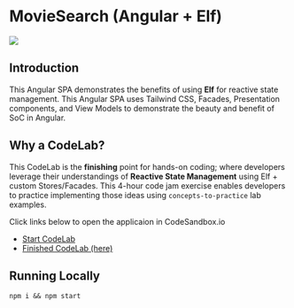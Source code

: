 # MovieSearch (Angular + Elf)

[![](https://user-images.githubusercontent.com/210413/212772247-112e3802-94ac-4500-80b8-ae62d8342f7b.png)](https://codesandbox.io/p/github/ThomasBurleson/elf-angular-movie-search/draft/adoring-cookies?file=%2Fpackage.json&selection=%5B%7B%22endColumn%22%3A32%2C%22endLineNumber%22%3A18%2C%22startColumn%22%3A32%2C%22startLineNumber%22%3A18%7D%5D)

## Introduction

This Angular SPA demonstrates the benefits of using **Elf** for reactive state management.
This Angular SPA uses Tailwind CSS, Facades, Presentation components, and View Models to demonstrate the beauty and benefit of SoC in Angular.

## Why a CodeLab?

This CodeLab is the **finishing** point for hands-on coding; where developers leverage their understandings of **Reactive State Management** using Elf + custom Stores/Facades. This 4-hour code jam exercise enables developers to practice implementing those ideas using `concepts-to-practice` lab examples.

Click links below to open the applicaion in CodeSandbox.io

- [Start CodeLab](https://githubbox.com/ThomasBurleson/elf-angular-movie-search/tree/store-elf-start)
- [Finished CodeLab (here)](https://githubbox.com/ThomasBurleson/elf-angular-movie-search/tree/store-elf-finish)

## Running Locally

```terminal
npm i && npm start
```
